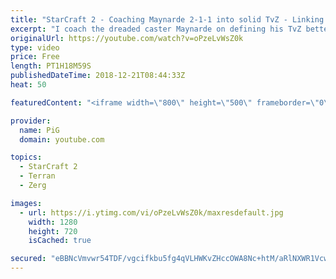```yaml
---
title: "StarCraft 2 - Coaching Maynarde 2-1-1 into solid TvZ - Linking Macro tasks, Consistent Build Orders"
excerpt: "I coach the dreaded caster Maynarde on defining his TvZ better and better and forming habits that will use our APM and attention more efficiently -- Watch live at https://www.twitch.tv/x5_pig"
originalUrl: https://youtube.com/watch?v=oPzeLvWsZ0k
type: video
price: Free
length: PT1H18M59S
publishedDateTime: 2018-12-21T08:44:33Z
heat: 50

featuredContent: "<iframe width=\"800\" height=\"500\" frameborder=\"0\" src=\"https://www.youtube.com/embed/oPzeLvWsZ0k\" allow=\"accelerometer; autoplay; encrypted-media; gyroscope; picture-in-picture\" allowfullscreen></iframe>"

provider:
  name: PiG
  domain: youtube.com

topics:
  - StarCraft 2
  - Terran
  - Zerg

images:
  - url: https://i.ytimg.com/vi/oPzeLvWsZ0k/maxresdefault.jpg
    width: 1280
    height: 720
    isCached: true

secured: "eBBNcVmvwr54TDF/vgcifkbu5fg4qVLHWKvZHccOWA8Nc+htM/aRlNXWR1VcwVqEAuW//aK1THGffIXfKCAvNwfxmGKCHvYX/Ud01fIjt2EhyDOodFhQwN8SjMw/ylWL8TtZr9TX1++mY6plAcNGQHnqjKVPUfhmriUBVyzEjQC5jR0y+j6E7pvqVA/uJsgntl6IMhBrgRph0hrr1yR94d7Wms8FnjtYKCHarcYQ+TW1mkFLcbXIEgFzyqGUzUXpqdg1K7MuAPCu/mKyCUX3jwG0SorX6oB9Ykm93a1RHcmj7H357PYdQq5y7Ww/QzD5x6TaK4A+ejVBb0fVSa4DVaiKHBxX9BD55cNIJ0NAO83pRTMiXJZCXudiMhX/MGtZYS1C3eta7wadOgQC3cscwmImEtT/eXVzrhDlpA3iNfs=;fV9rg3/N4fuzdsP3Aw9iEg=="
---
```


